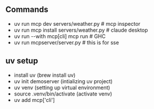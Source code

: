 ## Commands
- uv run mcp dev servers/weather.py  # mcp inspector
- uv run mcp install servers/weather.py # claude desktop
- uv run --with mcp[cli] mcp run <full-path>  # GHC
- uv run mcpserver/server.py   # this is for sse


## uv setup
- install uv  (brew install uv)
- uv init demoserver  (intializing uv project)
- uv venv  (setting up virtual environment)
- source .venv/bin/activate (activate venv)
- uv add mcp['cli']
